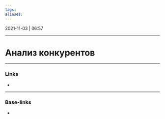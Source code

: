 ```yaml
---
tags: 
aliases:
---
```

2021-11-03 | 06:57
___

# Анализ конкурентов

___
### Links
- 

___
### Base-links
-

